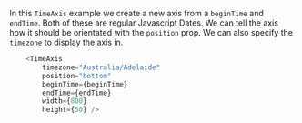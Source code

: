 
In this `TimeAxis` example we create a new axis from a `beginTime` and `endTime`. Both of these are regular Javascript Dates. We can tell the axis how it should be orientated with the `position` prop. We can also specify the `timezone` to display the axis in.

```js
    <TimeAxis
        timezone="Australia/Adelaide"
        position="bottom"
        beginTime={beginTime}
        endTime={endTime}
        width={800}
        height={50} />
```

